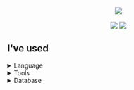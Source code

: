 <div align=center>
	<img src="https://capsule-render.vercel.app/api?type=waving&color=auto&height=200&section=header&text=ok's%20Github!&fontSize=90" />	
</div>
<div align=center>
	<br>
	<img src="https://github-readme-stats.vercel.app/api/top-langs/?username=young-ok-sin&layout=compact">
  	<img src="https://github-readme-stats.vercel.app/api?username=young-ok-sin&show_icons=true&theme=holi">
  	</br>
</div>
<div>
	<h2>I've used</h2>
<details>
	<summary>
	  Language
	</summary>
</details>
<details>
	 <summary>
	  Tools
	</summary>
</details>
	<details>
	 <summary>
	  Database
	</summary>
</details>
</div>
